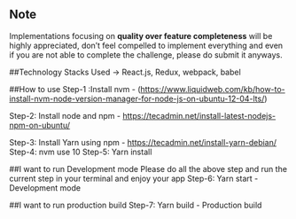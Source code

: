 ## Note

Implementations focusing on **quality over feature completeness** will be highly appreciated, don’t feel compelled to implement everything and even if you are not able to complete the challenge, please do submit it anyways.

##Technology Stacks Used
-> React.js, Redux, webpack, babel

##How to use
Step-1 :Install nvm - (https://www.liquidweb.com/kb/how-to-install-nvm-node-version-manager-for-node-js-on-ubuntu-12-04-lts/)

Step-2: Install node and npm - https://tecadmin.net/install-latest-nodejs-npm-on-ubuntu/

Step-3: Install Yarn using npm - https://tecadmin.net/install-yarn-debian/
Step-4: nvm use 10
Step-5: Yarn install

##I want to run Development mode
Please do all the above step and run the current step in your terminal and enjoy your app
Step-6: Yarn start - Development mode

##I want to run production build
Step-7: Yarn build - Production build
